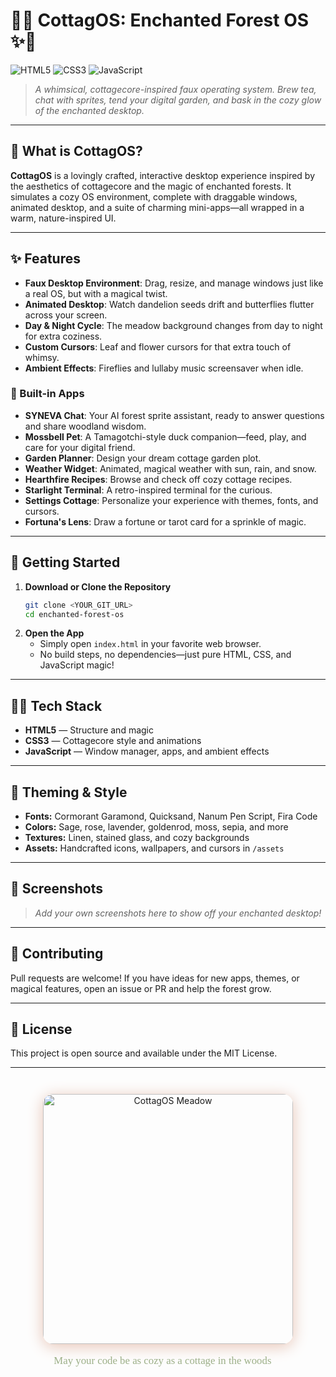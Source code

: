 # 🌿✨ CottagOS: Enchanted Forest OS ✨🌿

![HTML5](https://img.shields.io/badge/HTML5-E34F26?logo=html5&logoColor=fff&style=for-the-badge)
![CSS3](https://img.shields.io/badge/CSS3-1572B6?logo=css3&logoColor=fff&style=for-the-badge)
![JavaScript](https://img.shields.io/badge/JavaScript-F7DF1E?logo=javascript&logoColor=000&style=for-the-badge)

> _A whimsical, cottagecore-inspired faux operating system. Brew tea, chat with sprites, tend your digital garden, and bask in the cozy glow of the enchanted desktop._

---

## 🏡 What is CottagOS?

**CottagOS** is a lovingly crafted, interactive desktop experience inspired by the aesthetics of cottagecore and the magic of enchanted forests. It simulates a cozy OS environment, complete with draggable windows, animated desktop, and a suite of charming mini-apps—all wrapped in a warm, nature-inspired UI.

---

## ✨ Features

- **Faux Desktop Environment**: Drag, resize, and manage windows just like a real OS, but with a magical twist.
- **Animated Desktop**: Watch dandelion seeds drift and butterflies flutter across your screen.
- **Day & Night Cycle**: The meadow background changes from day to night for extra coziness.
- **Custom Cursors**: Leaf and flower cursors for that extra touch of whimsy.
- **Ambient Effects**: Fireflies and lullaby music screensaver when idle.

### 🌸 Built-in Apps

- **SYNEVA Chat**: Your AI forest sprite assistant, ready to answer questions and share woodland wisdom.
- **Mossbell Pet**: A Tamagotchi-style duck companion—feed, play, and care for your digital friend.
- **Garden Planner**: Design your dream cottage garden plot.
- **Weather Widget**: Animated, magical weather with sun, rain, and snow.
- **Hearthfire Recipes**: Browse and check off cozy cottage recipes.
- **Starlight Terminal**: A retro-inspired terminal for the curious.
- **Settings Cottage**: Personalize your experience with themes, fonts, and cursors.
- **Fortuna's Lens**: Draw a fortune or tarot card for a sprinkle of magic.

---

## 🌱 Getting Started

1. **Download or Clone the Repository**
   ```sh
   git clone <YOUR_GIT_URL>
   cd enchanted-forest-os
   ```
2. **Open the App**
   - Simply open `index.html` in your favorite web browser.
   - No build steps, no dependencies—just pure HTML, CSS, and JavaScript magic!

---

## 🧙‍♀️ Tech Stack

- **HTML5** — Structure and magic
- **CSS3** — Cottagecore style and animations
- **JavaScript** — Window manager, apps, and ambient effects

---

## 🎨 Theming & Style

- **Fonts:** Cormorant Garamond, Quicksand, Nanum Pen Script, Fira Code
- **Colors:** Sage, rose, lavender, goldenrod, moss, sepia, and more
- **Textures:** Linen, stained glass, and cozy backgrounds
- **Assets:** Handcrafted icons, wallpapers, and cursors in `/assets`

---

## 🌻 Screenshots

> _Add your own screenshots here to show off your enchanted desktop!_

---

## 🦋 Contributing

Pull requests are welcome! If you have ideas for new apps, themes, or magical features, open an issue or PR and help the forest grow.

---

## 🍄 License

This project is open source and available under the MIT License.

---

<p align="center">
  <img src="assets/wallpapers/meadow-day.jpg" alt="CottagOS Meadow" width="400" style="border-radius: 16px; box-shadow: 0 4px 24px #E7C4B5; margin-top: 2em;" />
</p>

<p align="center" style="font-family: 'Nanum Pen Script', cursive; font-size: 1.2em; color: #9CAF88;">
  May your code be as cozy as a cottage in the woods 🌲
</p>
